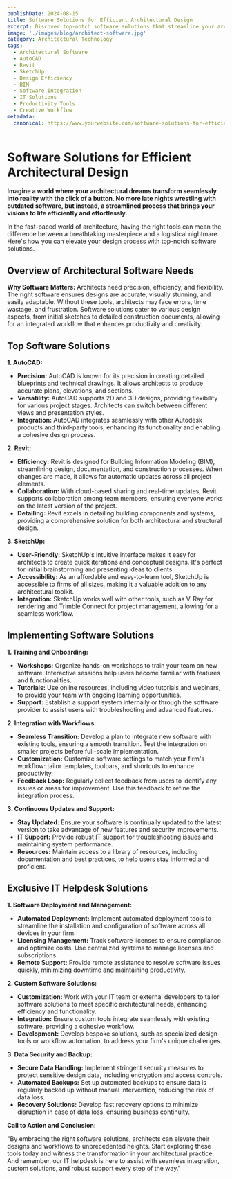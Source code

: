 ```yaml
---
publishDate: 2024-08-15  
title: Software Solutions for Efficient Architectural Design  
excerpt: Discover top-notch software solutions that streamline your architectural design process, enhancing precision, efficiency, and creativity.  
image: './images/blog/architect-software.jpg' 
category: Architectural Technology  
tags:
  - Architectural Software
  - AutoCAD
  - Revit
  - SketchUp
  - Design Efficiency
  - BIM
  - Software Integration
  - IT Solutions
  - Productivity Tools
  - Creative Workflow
metadata:
  canonical: https://www.yourwebsite.com/software-solutions-for-efficient-architectural-design
---
```


# Software Solutions for Efficient Architectural Design

**Imagine a world where your architectural dreams transform seamlessly into reality with the click of a button. No more late nights wrestling with outdated software, but instead, a streamlined process that brings your visions to life efficiently and effortlessly.**

In the fast-paced world of architecture, having the right tools can mean the difference between a breathtaking masterpiece and a logistical nightmare. Here's how you can elevate your design process with top-notch software solutions.

## Overview of Architectural Software Needs

**Why Software Matters:**
Architects need precision, efficiency, and flexibility. The right software ensures designs are accurate, visually stunning, and easily adaptable. Without these tools, architects may face errors, time wastage, and frustration. Software solutions cater to various design aspects, from initial sketches to detailed construction documents, allowing for an integrated workflow that enhances productivity and creativity.

## Top Software Solutions

**1. AutoCAD:**
- **Precision:** AutoCAD is known for its precision in creating detailed blueprints and technical drawings. It allows architects to produce accurate plans, elevations, and sections.
- **Versatility:** AutoCAD supports 2D and 3D designs, providing flexibility for various project stages. Architects can switch between different views and presentation styles.
- **Integration:** AutoCAD integrates seamlessly with other Autodesk products and third-party tools, enhancing its functionality and enabling a cohesive design process.

**2. Revit:**
- **Efficiency:** Revit is designed for Building Information Modeling (BIM), streamlining design, documentation, and construction processes. When changes are made, it allows for automatic updates across all project elements.
- **Collaboration:** With cloud-based sharing and real-time updates, Revit supports collaboration among team members, ensuring everyone works on the latest version of the project.
- **Detailing:** Revit excels in detailing building components and systems, providing a comprehensive solution for both architectural and structural design.

**3. SketchUp:**
- **User-Friendly:** SketchUp's intuitive interface makes it easy for architects to create quick iterations and conceptual designs. It's perfect for initial brainstorming and presenting ideas to clients.
- **Accessibility:** As an affordable and easy-to-learn tool, SketchUp is accessible to firms of all sizes, making it a valuable addition to any architectural toolkit.
- **Integration:** SketchUp works well with other tools, such as V-Ray for rendering and Trimble Connect for project management, allowing for a seamless workflow.

## Implementing Software Solutions

**1. Training and Onboarding:**
- **Workshops:** Organize hands-on workshops to train your team on new software. Interactive sessions help users become familiar with features and functionalities.
- **Tutorials:** Use online resources, including video tutorials and webinars, to provide your team with ongoing learning opportunities.
- **Support:** Establish a support system internally or through the software provider to assist users with troubleshooting and advanced features.

**2. Integration with Workflows:**
- **Seamless Transition:** Develop a plan to integrate new software with existing tools, ensuring a smooth transition. Test the integration on smaller projects before full-scale implementation.
- **Customization:** Customize software settings to match your firm's workflow: tailor templates, toolbars, and shortcuts to enhance productivity.
- **Feedback Loop:** Regularly collect feedback from users to identify any issues or areas for improvement. Use this feedback to refine the integration process.

**3. Continuous Updates and Support:**
- **Stay Updated:** Ensure your software is continually updated to the latest version to take advantage of new features and security improvements.
- **IT Support:** Provide robust IT support for troubleshooting issues and maintaining system performance.
- **Resources:** Maintain access to a library of resources, including documentation and best practices, to help users stay informed and proficient.

## Exclusive IT Helpdesk Solutions

**1. Software Deployment and Management:**
- **Automated Deployment:** Implement automated deployment tools to streamline the installation and configuration of software across all devices in your firm.
- **Licensing Management:** Track software licenses to ensure compliance and optimize costs. Use centralized systems to manage licenses and subscriptions.
- **Remote Support:** Provide remote assistance to resolve software issues quickly, minimizing downtime and maintaining productivity.

**2. Custom Software Solutions:**
- **Customization:** Work with your IT team or external developers to tailor software solutions to meet specific architectural needs, enhancing efficiency and functionality.
- **Integration:** Ensure custom tools integrate seamlessly with existing software, providing a cohesive workflow.
- **Development:** Develop bespoke solutions, such as specialized design tools or workflow automation, to address your firm's unique challenges.

**3. Data Security and Backup:**
- **Secure Data Handling:** Implement stringent security measures to protect sensitive design data, including encryption and access controls.
- **Automated Backups:** Set up automated backups to ensure data is regularly backed up without manual intervention, reducing the risk of data loss.
- **Recovery Solutions:** Develop fast recovery options to minimize disruption in case of data loss, ensuring business continuity.

**Call to Action and Conclusion:**

"By embracing the right software solutions, architects can elevate their designs and workflows to unprecedented heights. Start exploring these tools today and witness the transformation in your architectural practice. And remember, our IT helpdesk is here to assist with seamless integration, custom solutions, and robust support every step of the way."